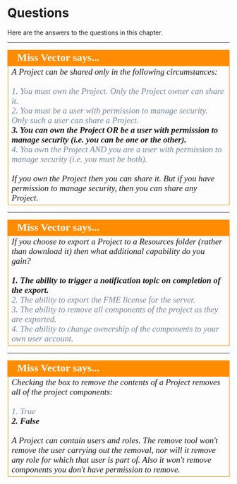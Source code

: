 # Questions #

Here are the answers to the questions in this chapter.

---

<!--Person X Says Section-->

<table style="border-spacing: 0px">
<tr>
<td style="vertical-align:middle;background-color:darkorange;border: 2px solid darkorange">
<i class="fa fa-quote-left fa-lg fa-pull-left fa-fw" style="color:white;padding-right: 12px;vertical-align:text-top"></i>
<span style="color:white;font-size:x-large;font-weight: bold;font-family:serif">Miss Vector says...</span>
</td>
</tr>

<tr>
<td style="border: 1px solid darkorange">
<span style="font-family:serif; font-style:italic; font-size:larger">
A Project can be shared only in the following circumstances:
<br><br><span style="color:lightslategrey">1. You must own the Project. Only the Project owner can share it.</span>
<br><span style="color:lightslategrey">2. You must be a user with permission to manage security. Only such a user can share a Project.</span>
<br><span style="font-weight:bold">3. You can own the Project OR be a user with permission to manage security (i.e. you can be one or the other).</span>
<br><span style="color:lightslategrey">4. You own the Project AND you are a user with permission to manage security (i.e. you must be both).</span>
<br><br>If you own the Project then you can share it. But if you have permission to manage security, then you can share any Project. 
</td>
</tr>
</table>

---

<!--Person X Says Section-->

<table style="border-spacing: 0px">
<tr>
<td style="vertical-align:middle;background-color:darkorange;border: 2px solid darkorange">
<i class="fa fa-quote-left fa-lg fa-pull-left fa-fw" style="color:white;padding-right: 12px;vertical-align:text-top"></i>
<span style="color:white;font-size:x-large;font-weight: bold;font-family:serif">Miss Vector says...</span>
</td>
</tr>

<tr>
<td style="border: 1px solid darkorange">
<span style="font-family:serif; font-style:italic; font-size:larger">
If you choose to export a Project to a Resources folder (rather than download it) then what additional capability do you gain?
<br><br><span style="font-weight:bold">1. The ability to trigger a notification topic on completion of the export.</span>
<br><span style="color:lightslategrey">2. The ability to export the FME license for the server.</span>
<br><span style="color:lightslategrey">3. The ability to remove all components of the project as they are exported.</span>
<br><span style="color:lightslategrey">4. The ability to change ownership of the components to your own user account.</span>
</td>
</tr>
</table>


---

<!--Person X Says Section-->

<table style="border-spacing: 0px">
<tr>
<td style="vertical-align:middle;background-color:darkorange;border: 2px solid darkorange">
<i class="fa fa-quote-left fa-lg fa-pull-left fa-fw" style="color:white;padding-right: 12px;vertical-align:text-top"></i>
<span style="color:white;font-size:x-large;font-weight: bold;font-family:serif">Miss Vector says...</span>
</td>
</tr>

<tr>
<td style="border: 1px solid darkorange">
<span style="font-family:serif; font-style:italic; font-size:larger">
Checking the box to remove the contents of a Project removes all of the project components:
<br><br><span style="color:lightslategrey">1. True</span>
<br><span style="font-weight:bold">2. False</span>
<br><br>A Project can contain users and roles. The remove tool won't remove the user carrying out the removal, nor will it remove any role for which that user is part of. Also it won't remove components you don't have permission to remove.     
</td>
</tr>
</table>















